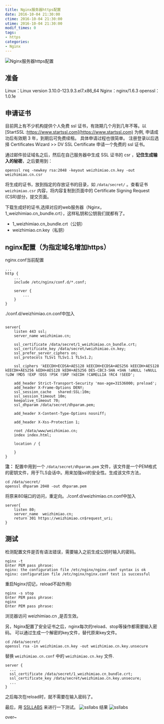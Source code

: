 ```yaml
---
title: Nginx服务器https配置
date: 2016-10-04 21:30:00
ctime: 2016-10-04 21:30:00
utime: 2016-10-04 21:30:00
modif_times: 0
tags:
- https
categories:
- Nginx
---
```


![Nginx服务器https配置](http://n.sinaimg.cn/games/3ece443e/20161004/https.png)

<!-- more -->

## 准备

Linux：Linux version 3.10.0-123.9.3.el7.x86_64
Nginx：nginx/1.6.3
openssl：1.0.1e


## 申请证书
目前网上有不少机构提供个人免费 ssl 证书，有效期几个月到几年不等。以 [StartSSL :https://www.startssl.com](https://www.startssl.com) 为例, 申请成功后有效期 3 年，到期后可免费续租。
具体申请过程也很简单。
注册登录以后选择 Certificates Wizard >> 	DV SSL Certificate 申请一个免费的 ssl 证书。

通过邮件验证域名之后，然后在自己服务器中生成 SSL 证书的 csr ，**记住生成输入的秘密**，之后要用到：
```
openssl req -newkey rsa:2048 -keyout weizhimiao.cn.key -out weizhimiao.cn.csr
```
将生成的证书，放到指定的存放证书的目录，如 `/data/secret/` 。查看证书 `weizhimiao.csr` 内容，将内容复制到页面中的 Certificate Signing Request (CSR)部分，提交页面。

下载生成好的证书,选择对应的web服务器（Nginx，1_weizhimiao.cn_bundle.crt），这样私钥和公钥我们就都有了。
- 1_weizhimiao.cn_bundle.crt（公钥）
- weizhimiao.cn.key（私钥）

## nginx配置（为指定域名增加https）
nginx.conf当前配置
```
...
http {
    ...
    include /etc/nginx/conf.d/*.conf;

    server {
        ...
    }
}
```

./conf.d/weizhimiao.cn.conf中加入
```

server{
    listen 443 ssl;
    server_name weizhimiao.cn;

    ssl_certificate /data/secret/1_weizhimiao.cn_bundle.crt;
    ssl_certificate_key /data/secret/weizhimiao.cn.key;
    ssl_prefer_server_ciphers on;
    ssl_protocols TLSv1 TLSv1.1 TLSv1.2;

    ssl_ciphers 'kEECDH+ECDSA+AES128 kEECDH+ECDSA+AES256 kEECDH+AES128 kEECDH+AES256 kEDH+AES128 kEDH+AES256 DES-CBC3-SHA +SHA !aNULL !eNULL !LOW !MD5 !EXP !DSS !PSK !SRP !kECDH !CAMELLIA !RC4 !SEED';

    add_header Strict-Transport-Security 'max-age=31536000; preload';
    add_header X-Frame-Options DENY;
    ssl_session_cache   shared:SSL:10m;
    ssl_session_timeout 10m;
    keepalive_timeout 70;
    ssl_dhparam /data/secret/dhparam.pem;

    add_header X-Content-Type-Options nosniff;

    add_header X-Xss-Protection 1;

    root /data/www/weizhimiao.cn;
    index index.html;

    location / {

    }
}

```
**注：**
配置中用到一个 `/data/secret/dhparam.pem` 文件，该文件是一个PEM格式的密钥文件，用于TLS会话中。用来加强ssl的安全性。生成该文件方法，
```
cd /data/secret/
openssl dhparam 2048 -out dhparam.pem
```

将原来80端口的访问，重定向。./conf.d/weizhimiao.cn.conf中加入
```
server{
    listen 80;
    server_name  weizhimiao.cn;
    return 301 https://weizhimiao.cn$request_uri;
}

```

## 测试
检测配置文件是否有语法错误，需要输入之前生成公钥时输入的密码。
```
nginx -t
Enter PEM pass phrase:
nginx: the configuration file /etc/nginx/nginx.conf syntax is ok
nginx: configuration file /etc/nginx/nginx.conf test is successful

```
重启Nginx(切记，reload不起作用)
```
nginx -s stop
Enter PEM pass phrase:
nginx
Enter PEM pass phrase:
```
浏览器访问 weizhimiao.cn ,是否生效。

另，Nginx配置了安全证书之后，nginx每次的reload、stop等操作都需要输入密码。
可以通过生成一个解密的key文件，替代原来key文件。
```
cd /data/secret/
openssl rsa -in weizhimiao.cn.key -out weizhimiao.cn.key.unsecure
```
替换 `weizhimiao.cn.conf` 中的 `weizhimiao.cn.key` 文件.
```
server {
  ...
  ssl_certificate /data/secret/1_weizhimiao.cn_bundle.crt;
  ssl_certificate_key /data/secret/weizhimiao.cn.key.unsecure;
  ...
}
```
之后每次在reload时，就不需要在输入密码了。


最后，用 [SSLLABS](https://www.ssllabs.com/ssltest/index.html) 来进行一下测试。
![ssllabs](http://n.sinaimg.cn/games/3ece443e/20161004/ssllabs.png)
结果
![ssllabs](http://n.sinaimg.cn/games/3ece443e/20161004/ssllabsres.png)




over~
